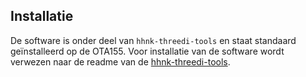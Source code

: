 ## Installatie

De software is onder deel van `hhnk-threedi-tools` en staat standaard geïnstalleerd op de OTA155.
Voor installatie van de software wordt verwezen naar de readme van de [hhnk-threedi-tools](../../../README.md).



